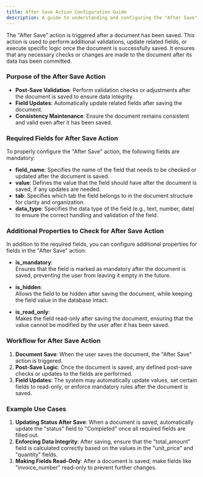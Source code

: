 ```yaml
---
title: After Save Action Configuration Guide
description: A guide to understanding and configuring the "After Save" action in the Configurator.
---
```



The "After Save" action is triggered after a document has been saved. This action is used to perform additional validations, update related fields, or execute specific logic once the document is successfully saved. It ensures that any necessary checks or changes are made to the document after its data has been committed.

### Purpose of the After Save Action

- **Post-Save Validation**: Perform validation checks or adjustments after the document is saved to ensure data integrity.
- **Field Updates**: Automatically update related fields after saving the document.
- **Consistency Maintenance**: Ensure the document remains consistent and valid even after it has been saved.

### Required Fields for After Save Action

To properly configure the "After Save" action, the following fields are mandatory:

- **field_name**: Specifies the name of the field that needs to be checked or updated after the document is saved.
- **value**: Defines the value that the field should have after the document is saved, if any updates are needed.
- **tab**: Specifies which tab the field belongs to in the document structure for clarity and organization.
- **data_type**: Specifies the data type of the field (e.g., text, number, date) to ensure the correct handling and validation of the field.

### Additional Properties to Check for After Save Action

In addition to the required fields, you can configure additional properties for fields in the "After Save" action:

- **is_mandatory**:  
  Ensures that the field is marked as mandatory after the document is saved, preventing the user from leaving it empty in the future.

- **is_hidden**:  
  Allows the field to be hidden after saving the document, while keeping the field value in the database intact.

- **is_read_only**:  
  Makes the field read-only after saving the document, ensuring that the value cannot be modified by the user after it has been saved.

### Workflow for After Save Action

1. **Document Save**: When the user saves the document, the "After Save" action is triggered.
2. **Post-Save Logic**: Once the document is saved, any defined post-save checks or updates to the fields are performed.
3. **Field Updates**: The system may automatically update values, set certain fields to read-only, or enforce mandatory rules after the document is saved.

### Example Use Cases

1. **Updating Status After Save**: When a document is saved, automatically update the "status" field to "Completed" once all required fields are filled out.
2. **Enforcing Data Integrity**: After saving, ensure that the "total_amount" field is calculated correctly based on the values in the "unit_price" and "quantity" fields.
3. **Making Fields Read-Only**: After a document is saved, make fields like "invoice_number" read-only to prevent further changes.

